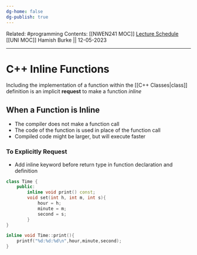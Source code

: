 ```yaml
---
dg-home: false
dg-publish: true
---
```


Related: #programming 
Contents: [[NWEN241 MOC]]
[Lecture Schedule](https://ecs.wgtn.ac.nz/Courses/NWEN241_2023T1/LectureSchedule)
[[UNI MOC]]
Hamish Burke || 12-05-2023
***

# C++ Inline Functions

Including the implementation of a function within the [[C++ Classes\|class]] definition is an implicit **request** to make a function *inline*

## When a Function is Inline

- The compiler does not make a function call
- The code of the function is used in place of the function call
- Compiled code might be larger, but will execute faster

### To Explicitly Request

- Add inline keyword before return type in function declaration and definition

```C++
class Time {
	public:
		inline void print() const;
		void set(int h, int m, int s){
			hour = h;
			minute = m;
			second = s;
		}
}

inline void Time::print(){
	printf("%d:%d:%d\n",hour,minute,second);
}
```



